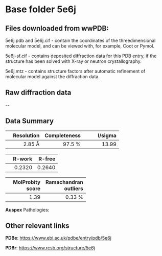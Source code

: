 # Base folder 5e6j

## Files downloaded from wwPDB:

5e6j.pdb and 5e6j.cif - contain the coordinates of the threedimensional molecular model, and can be viewed with, for example, Coot or Pymol.

5e6j-sf.cif - contains deposited diffraction data for this PDB entry, if the structure has been solved with X-ray or neutron crystallography.

5e6j.mtz - contains structure factors after automatic refinement of molecular model against the diffraction data.

## Raw diffraction data

--<br> 

## Data Summary
|   | Resolution | Completeness| I/sigma |
|---|-------------:|----------------:|--------------:|
|   |2.85 Å|97.5  %|<img width=50/>13.99|

|   | **R-work**| **R-free**   
|---|-------------:|----------------:|           
||  0.2320|  0.2640|

|   |**MolProbity<br>score**| **Ramachandran<br>outliers** 
|---|-------------:|----------------:|
||  1.39|  0.33 %|

**Auspex** Pathologies: 

 

## Other relevant links 
**PDBe**:  https://www.ebi.ac.uk/pdbe/entry/pdb/5e6j
 
**PDBr**: https://www.rcsb.org/structure/5e6j 

